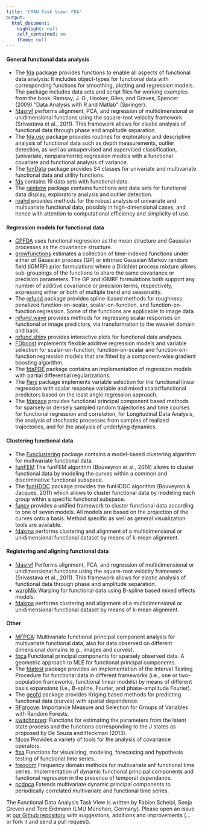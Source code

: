 ```yaml
---
title: 'CRAN Task View: FDA'
output: 
  html_document: 
    highlight: null
    self_contained: no
    theme: null
---
```


<!--
<name>FDA</name>  
<topic>Functional data analysis</topic>  
<maintainer email="fabian.scheipl@stat.uni-muenchen.de">Fabian Scheipl </maintainer>  
<maintainer email="sonja.greven@stat.uni-muenchen.de">Sonja Greven </maintainer>  
<version>2017-03-28</version>  

<info><p>
Functional data analysis (FDA) deals with data that <a href="https://en.wikipedia.org/wiki/Functional_data_analysis">"provides information about curves, surfaces or anything else varying over a continuum."</a> This task view catalogues available packages in this rapidly developing field.</p>
-->


#### General functional data analysis

* The [fda](https://cran.r-project.org/web/packages/fda/index.html) package provides functions to enable all aspects of functional data analysis: It includes object-types for functional data with corresponding functions for smoothing, plotting and regression models. The package includes data sets and script files for working examples from the book: Ramsay, J. O., Hooker, Giles, and Graves, Spencer (2009) "Data Analysis with R and Matlab" (Springer).
* [fdasrvf](https://cran.r-project.org/web/packages/fdasrvf/index.html) performs alignment, PCA, and regression of multidimensional or unidimensional functions using the square-root velocity framework (Srivastava et al., 2011). This framework allows for elastic analysis of functional data through phase and amplitude separation.
* The [fda.usc](https://cran.r-project.org/web/packages/fda.usc/index.html) package provides routines for exploratory and descriptive analysis of functional data such as depth measurements, outlier detection, as well as unsupervised and supervised classification, (univariate, nonparametric) regression models with a functional covariate and functional analysis of variance.
* The [funData](https://cran.r-project.org/web/packages/funData/index.html) package provides S4 classes for univariate and multivariate functional data and utility functions.
* [fds](https://cran.r-project.org/web/packages/fds/index.html) contains 19 data sets with functional data.
* The [rainbow](https://cran.r-project.org/web/packages/rainbow/index.html) package contains functions and data sets for functional data display, exploratory analysis and outlier detection.
* [roahd](https://cran.r-project.org/web/packages/roahd/index.html) provides methods for the robust analysis of univariate and multivariate functional data, possibly in high-dimensional cases, and hence with attention to computational efficiency and simplicity of use.

#### Regression models for functional data

* [GPFDA](https://cran.r-project.org/web/packages/GPFDA/index.html) uses functional regression as the mean structure and Gaussian processes as the covariance structure.
* [growfunctions](https://cran.r-project.org/web/packages/growfunctions/index.html) estimates a collection of time-indexed functions under either of Gaussian process (GP) or intrinsic Gaussian Markov random field (iGMRF) prior formulations where a Dirichlet process mixture allows sub-groupings of the functions to share the same covariance or precision parameters. The GP and iGMRF formulations both support any number of additive covariance or precision terms, respectively, expressing either or both of multiple trend and seasonality.
* The [refund](https://cran.r-project.org/web/packages/refund/index.html) package provides spline-based methods for roughness penalized function-on-scalar, scalar-on-function, and function-on-function regression. Some of the functions are applicable to image data.
* [refund.wave](https://cran.r-project.org/web/packages/refund.wave/index.html) provides methods for regressing scalar responses on functional or image predictors, via transformation to the wavelet domain and back.
* [refund.shiny](https://cran.r-project.org/web/packages/refund.shiny/index.html) provides interactive plots for functional data analyses.
* [FDboost](https://cran.r-project.org/web/packages/refund/index.html) implements flexible additive regression models and variable selection for scalar-on-function, function-on-scalar and function-on-function regression models that are fitted by a component-wise gradient boosting algorithm.
* The [fdaPDE](https://cran.r-project.org/web/packages/fdaPDE/index.html) package contains an implementation of regression models with partial differential regularizations.
* The [flars](https://cran.r-project.org/web/packages/flars/index.html) package implements variable selection for the functional linear regression with scalar response variable and mixed scalar/functional predictors based on the least angle regression approach.
* The [fdapace](https://cran.r-project.org/web/packages/fdapace/index.html) provides functional principal component based methods for sparsely or densely sampled random trajectories and time courses for functional regression and correlation, for Longitudinal Data Analysis, the analysis of stochastic processes from samples of realized trajectories, and for the analysis of underlying dynamics.

#### Clustering functional data 

* The [Funclustering](https://cran.r-project.org/web/packages/Funclustering/index.html) package contains a model-based clustering algorithm for multivariate functional data.
* [funFEM](https://cran.r-project.org/web/packages/funFEM/index.html) The funFEM algorithm (Bouveyron et al., 2014) allows to cluster functional data by modeling the curves within a common and discriminative functional subspace.
* The [funHDDC](https://cran.r-project.org/web/packages/funHDDC/index.html) package provides the funHDDC algorithm (Bouveyron & Jacques, 2011) which allows to cluster functional data by modeling each group within a specific functional subspace.
* [funcy](https://cran.r-project.org/web/packages/funcy/index.html) provides a unified framework to cluster functional data according to one of seven models. All models are based on the projection of the curves onto a basis. Method specific as well as general visualization tools are available.
* [fdakma](https://cran.r-project.org/web/packages/fdakma/index.html) performs clustering and alignment of a multidimensional or unidimensional functional dataset by means of k-mean alignment.


#### Registering and aligning functional data 

* [fdasrvf](https://cran.r-project.org/web/packages/fdasrvf/index.html) Performs alignment, PCA, and regression of multidimensional or unidimensional functions using the square-root velocity framework (Srivastava et al., 2011). This framework allows for elastic analysis of functional data through phase and amplitude separation.
* [warpMix](https://cran.r-project.org/web/packages/warpMix/index.html) Warping for functional data using B-spline based mixed effects models.
* [fdakma](https://cran.r-project.org/web/packages/fdakma/index.html) performs clustering and alignment of a multidimensional or unidimensional functional dataset by means of k-mean alignment.

#### Other

* [MFPCA](https://cran.r-project.org/web/packages/MFPCA/index.html): Multivariate functional principal component analysis for multivariate functional data, also for data observed on different dimensional domains (e.g., images and curves).
* [fpca](https://cran.r-project.org/web/packages/fpca/index.html) Functional principal components for sparsely observed data. A geometric approach to MLE for functional principal components.
* The [fdatest](https://cran.r-project.org/web/packages/fdatest/index.html) package provides an implementation of the Interval Testing Procedure for functional data in different frameworks (i.e., one or two-population frameworks, functional linear models) by means of different basis expansions (i.e., B-spline, Fourier, and phase-amplitude Fourier).
* The [geofd](https://cran.r-project.org/web/packages/geofd/index.html) package provides Kriging based methods for predicting functional data (curves) with spatial dependence.
* [RFgroove](https://cran.r-project.org/web/packages/RFgroove/index.html): Importance Measure and Selection for Groups of Variables with Random Forests.
* [switchnpreg](https://cran.r-project.org/web/packages/switchnpreg/index.html): Functions for estimating the parameters from the latent state process and the functions corresponding to the J states as proposed by De Souza and Heckman (2013).
* [fdcov](https://cran.r-project.org/web/packages/fdcov/index.html) Provides a variety of tools for the analysis of covariance operators.
* [ftsa](https://cran.r-project.org/web/packages/ftsa/index.html) Functions for visualizing, modeling, forecasting and hypothesis testing of functional time series.
* [freqdom](https://cran.r-project.org/web/packages/freqdom/index.html) Frequency domain methods for multivariate anf functional time series. Implementation of dynamic functional principal components and functional regression in the presence of temporal dependance.
* [pcdpca](https://cran.r-project.org/web/packages/pcdpca/index.html) Extends multivariate dynamic principal components to periodically correlated multivariate and functional time series.

The Functional Data Analysis Task View is written by Fabian Scheipl, Sonja Greven and Tore Erdmann (LMU München, Germany).
Please open an issue at <a href="https://github.com/fabian-s/taskview_fda/issues">our Github repository</a> with suggestions, additions and improvements (... or fork it and send a pull request).
